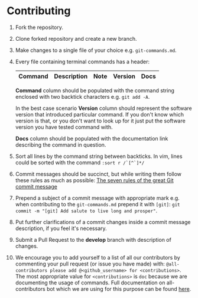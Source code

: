 # Contributing 

1. Fork the repository.
2. Clone forked repository and create a new branch.
3. Make changes to a single file of your choice e.g. `git-commands.md`.
4. Every file containing terminal commands has a header:

   | Command | Description | Note | Version | Docs |
   |:--- |:--- |:--- |:--- |:--- |

   **Command** column should be populated with the command string enclosed with two backtick characters e.g. `git add -A`.<br />

   In the best case scenario **Version** column should represent the software version that introduced particular command. If you don't know which version is that, or you don't want to look up for it just put the software version you have tested command with.<br />

   **Docs** column should be populated with the documentation link describing the command in question.
5. Sort all lines by the command string between backticks. In vim, lines could be sorted with the command ```:sort r /`[^`]*/```
6. Commit messages should be succinct, but while writing them follow these rules as much as possible: [The seven rules of the great Git commit message](https://chris.beams.io/posts/git-commit/#seven-rules)
7. Prepend a subject of a commit message with appropriate mark e.g. when contributing to the `git-commands.md` prepend it with `[git]`: `git commit -m "[git] Add salute to live long and prosper"`.
8. Put further clarifications of a commit changes inside a commit message description, if you feel it's necessary.
9. Submit a Pull Request to the **develop** branch with description of changes.
10. We encourage you to add yourself to a list of all our contributors by commenting your pull request (or issue you have made) with: `@all-contributors please add @<github_username> for <contributions>`.<br />
   The most appropriate value for `<contributions>` is `doc` because we are documenting the usage of commands. Full documentation on all-contributors bot which we are using for this purpose can be found [here](https://allcontributors.org/docs/en/bot/usage).
